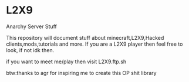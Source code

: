 # L2X9
Anarchy Server Stuff

This repository will document stuff about minecraft,L2X9,Hacked clients,mods,tutorials and more.
If you are a L2X9 player then feel free to look, if not idk then.

if you want to meet me/play then visit L2X9.ftp.sh


btw:thanks to agr for inspiring me to create this OP shit library
